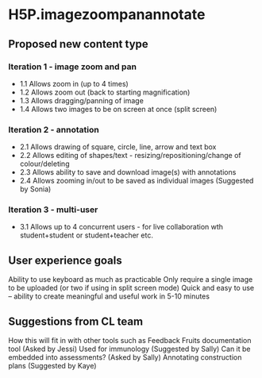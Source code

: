 # H5P.imagezoompanannotate

## Proposed new content type

### Iteration 1 - image zoom and pan
- 1.1 Allows zoom in (up to 4 times)
- 1.2 Allows zoom out (back to starting magnification)
- 1.3 Allows dragging/panning of image
- 1.4 Allows two images to be on screen at once (split screen)

### Iteration 2 - annotation
- 2.1 Allows drawing of square, circle, line, arrow and text box
- 2.2 Allows editing of shapes/text - resizing/repositioning/change of colour/deleting
- 2.3 Allows ability to save and download image(s) with annotations
- 2.4 Allows zooming in/out to be saved as individual images (Suggested by Sonia)

### Iteration 3 - multi-user
- 3.1 Allows up to 4 concurrent users - for live collaboration wth student+student or student+teacher etc.

## User experience goals ##
Ability to use keyboard as much as practicable
Only require a single image to be uploaded (or two if using in split screen mode)
Quick and easy to use – ability to create meaningful and useful work in 5-10 minutes

## Suggestions from CL team ##
How this will fit in with other tools such as Feedback Fruits documentation tool (Asked by Jessi)
Used for immunology (Suggested by Sally)
Can it be embedded into assessments? (Asked by Sally)
Annotating construction plans (Suggested by Kaye)

